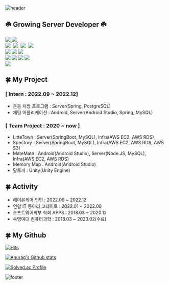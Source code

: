 ![header](https://capsule-render.vercel.app/api?type=waving&color=92C483&height=155&section=header&fontColor=ffffff&descSize=30&descAlignY=30)  


## ☘️ Growing Server Developer ☘️ 
<a href="https://mail.google.com/mail/?view=cm&amp;fs=1&amp;to=dayeon2438@gmail.com">
<img src="https://img.shields.io/badge/My%20Gmail-EA4335?style=flat-square&logo=Gmail&logoColor=white"/>     
<a href="https://bubblebubble.tistory.com/">
<img src="https://img.shields.io/badge/Tech%20Blog-92C483?style=flat-square&logo=Micro.blog&logoColor=white"/>    
</a>&nbsp

<div>
<img src="https://img.shields.io/badge/Spring-6DB33F?style=flat-square&logo=Spring&logoColor=white"/></a>&nbsp
<img src="https://img.shields.io/badge/Node.js-339933?style=flat-square&logo=Node.js&logoColor=white"/></a>&nbsp
<img src="https://img.shields.io/badge/Java-007396?style=flat-square&logo=Java&logoColor=white"/></a>&nbsp
<img src="https://img.shields.io/badge/JavaScript-ffcb1e?style=flat-square&logo=JavaScript&logoColor=white"/></a>&nbsp  
<br/>

<img src="https://img.shields.io/badge/mysql-4479A1?style=flat-square&logo=mysql&logoColor=white">
<img src="https://img.shields.io/badge/PostgreSQL-4169E1?style=flat-square&logo=PostgreSQL&logoColor=white">
<img src="https://img.shields.io/badge/MariaDB-003545?style=flat-square&logo=MariaDB&logoColor=white">

<br/>
<img src="https://img.shields.io/badge/Git-F05032?style=flat-square&logo=Git&logoColor=white">
<img src="https://img.shields.io/badge/AWS EC2-FF9900?style=flat-square&logo=Amazon EC2&logoColor=white">
<img src="https://img.shields.io/badge/AWS RDS-527FFF?style=flat-square&logo=Amazon RDS&logoColor=white">
<img src="https://img.shields.io/badge/AWS S3-569A31?style=flat-square&logo=Amazon S3&logoColor=white">

<br/> 
<img src="https://img.shields.io/badge/AndroidStudio-3DDC84?style=flat-square&logo=Android Studio&logoColor=white">

</div>

## 🍀 My Project 
### [ Intern : 2022.09 ~ 2022.12]  
- 운동 처방 프로그램 : Server(Spring, PostgreSQL)
- 채팅 어플리케이션 : Android, Server(Android Studio, Spring, MySQL)

### [ Team Project : 2020 ~ now ]
- LitteTown : Server(SpringBoot, MySQL), Infra(AWS EC2, AWS RDS)
- Spectory : Server(SpringBoot, MySQL), Infra(AWS EC2, AWS RDS, AWS S3)
- MateMate : Android(Android Studio), Server(Node.JS, MySQL), Infra(AWS EC2, AWS RDS)
- Memory Map : Android(Android Studio)
- 달토끼 : Unity(Unity Engine)

## 🍀 Activity 
- 헤이븐케어 인턴 : 2022.09 ~ 2022.12
- 연합 IT 동아리 코테이토 : 2022.01 ~ 2022.08
- 소프트웨어학부 학회 APPS : 2018.03 ~ 2020.12
- 숙명여대 컴퓨터과학 : 2018.03 ~ 2023.02(수료)

## 🍀 My Github  
<div> 
  
  [![Hits](https://hits.seeyoufarm.com/api/count/incr/badge.svg?url=https%3A%2F%2Fgithub.com%2Fdayeondayeon%2Fhit-counter&count_bg=%23D4D5D1&title_bg=%23C3E99C&icon=github.svg&icon_color=%23FFFFFF&title=Welcome%21+&edge_flat=false)](https://hits.seeyoufarm.com) 

[![Anurag's Github stats](https://github-readme-stats.vercel.app/api?username=dayeondayeon&count_private=true&show_icons=true&title_color=92C483&icon_color=A7C685)](https://github.com/anuraghazra/github-readme-stats) 
            
</div>
  
[![Solved.ac Profile](http://mazassumnida.wtf/api/v2/generate_badge?boj=dayeon504)](https://solved.ac/dayeon504/)


![footer](https://capsule-render.vercel.app/api?type=waving&color=A7C685&height=175&section=footer&reversal=true)
